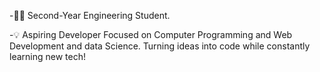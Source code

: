 -👨‍💻 Second-Year Engineering Student.

-💡 Aspiring Developer Focused on Computer Programming and Web Development and data Science. 
Turning ideas into code while constantly learning new tech!
  
